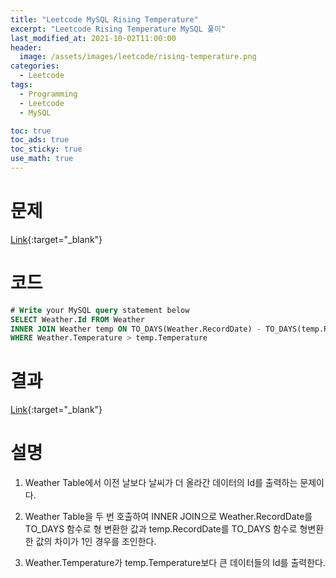 ```yaml
---
title: "Leetcode MySQL Rising Temperature"
excerpt: "Leetcode Rising Temperature MySQL 풀이"
last_modified_at: 2021-10-02T11:00:00
header:
  image: /assets/images/leetcode/rising-temperature.png
categories:
  - Leetcode
tags:
  - Programming
  - Leetcode
  - MySQL

toc: true
toc_ads: true
toc_sticky: true
use_math: true
---
```

# 문제
[Link](https://leetcode.com/problems/rising-temperature/){:target="_blank"}

# 코드
```sql
# Write your MySQL query statement below
SELECT Weather.Id FROM Weather
INNER JOIN Weather temp ON TO_DAYS(Weather.RecordDate) - TO_DAYS(temp.RecordDate) = 1
WHERE Weather.Temperature > temp.Temperature
```

# 결과
[Link](https://leetcode.com/submissions/detail/564256620/){:target="_blank"}

# 설명
1. Weather Table에서 이전 날보다 날씨가 더 올라간 데이터의 Id를 출력하는 문제이다.

2. Weather Table을 두 번 호출하여 INNER JOIN으로 Weather.RecordDate를 TO_DAYS 함수로 형 변환한 값과 temp.RecordDate를 TO_DAYS 함수로 형변환 한 값의 차이가 1인 경우를 조인한다.

3. Weather.Temperature가 temp.Temperature보다 큰 데이터들의 Id를 출력한다.
